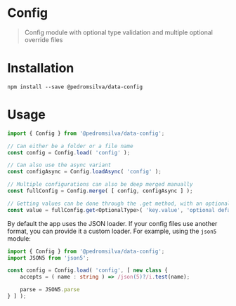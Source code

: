 # Config

> Config module with optional type validation and multiple optional override files

# Installation
```shell
npm install --save @pedromsilva/data-config
```

# Usage
```typescript
import { Config } from '@pedromsilva/data-config';

// Can either be a folder or a file name
const config = Config.load( 'config' );

// Can also use the async variant
const configAsync = Config.loadAsync( 'config' );

// Multiple configurations can also be deep merged manually
const fullConfig = Config.merge( [ config, configAsync ] );

// Getting values can be done through the .get method, with an optional default value
const value = fullConfig.get<OptionalType>( 'key.value', 'optional default value' );
```

By default the app uses the JSON loader. If your config files use another format, you can provide it a custom loader. For example, using the `json5` module:

```typescript
import { Config } from '@pedromsilva/data-config';
import JSON5 from 'json5';

const config = Config.load( 'config', [ new class {
    accepts = ( name : string ) => /json(5)?/i.test(name);

    parse = JSON5.parse
} ] );
```